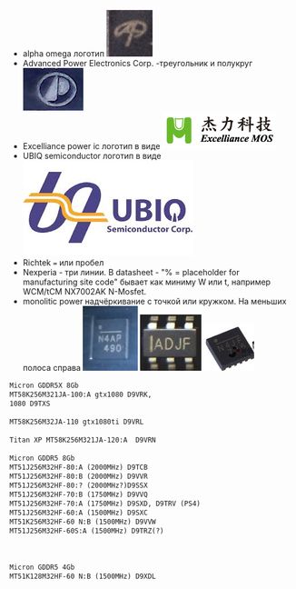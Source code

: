 * alpha omega логотип ![AO](./aos.jpg)
* Advanced Power Electronics Corp. -треугольник и полукруг ![AP](./AdvancedPower.jpg)
* Excelliance power ic логотип в видe ![M](./ExcellianceMos.png)
* UBIQ semiconductor логотип в видe ![bq](./UbiqSemi.jpeg)
* Richtek `=` или пробел
* Nexperia - три линии. В datasheet - "% = placeholder for manufacturing site code" бывает как миниму W или t, например WCM/tCM NX7002AK N-Mosfet.
* monolitic power надчёркивание с точкой или кружком. На меньших полоса справа ![_1](./MP1.jpg) ![_2](./MP2.jpg) ![_3](./MP3.jpg)

```
Micron GDDR5X 8Gb
MT58K256M321JA-100:A gtx1080 D9VRK,
1080 D9TXS

MT58K256M32JA-110 gtx1080ti D9VRL

Titan XP MT58K256M321JA-120:A  D9VRN 

Micron GDDR5 8Gb
MT51J256M32HF-80:A (2000MHz) D9TCB
MT51J256M32HF-80:B (2000MHz) D9VVR
MT51J256M32HF-80:? (2000MHz?)D9SSX
MT51J256M32HF-70:B (1750MHz) D9VVQ
MT51J256M32HF-70:A (1750MHz) D9SXD, D9TRV (PS4)
MT51J256M32HF-60:A (1500MHz) D9SXC
MT51K256M32HF-60 N:B (1500MHz) D9VVW
MT51J256M32HF-60S:A (1500MHz) D9TRZ(?)



Micron GDDR5 4Gb
MT51K128M32HF-60 N:B (1500MHz) D9XDL
```
